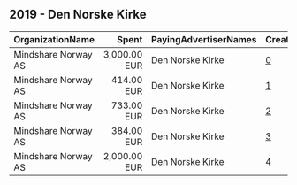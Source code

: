 ## 2019 - Den Norske Kirke 
|OrganizationName|Spent|PayingAdvertiserNames|CreativeUrls|Impressions|Genders|AgeBrackets|CountryCodes|BillingAddresses|CandidateBallotInformation|
|:---|---:|:---|:---|---:|:---|:---|:---|:---|:---|
|Mindshare Norway AS|3,000.00 EUR|Den Norske Kirke|[0](https://www.snap.com/political-ads/asset/d1ac2f3540c088e0fecf11d9f096f2a9db8fb8b2bae14ade954bbd00838b8a1c?mediaType=png)|1,904,856||18+|norway|"Kongens gate 6,Oslo,0153,NO"||
|Mindshare Norway AS|414.00 EUR|Den Norske Kirke|[1](https://www.snap.com/political-ads/asset/9d855132b650876ab2d8d8dffd3eba4e0f7ca4b73895ac44c6f1cd96fbe10b91?mediaType=mp4)|240,651||15-30|norway|"Kongens gate 6,Oslo,0153,NO"||
|Mindshare Norway AS|733.00 EUR|Den Norske Kirke|[2](https://www.snap.com/political-ads/asset/486797875f20b6204c834719268ad3f44b6dcd42ba895854f2cb5b0fefb7348f?mediaType=mp4)|444,294||15-30|norway|"Kongens gate 6,Oslo,0153,NO"||
|Mindshare Norway AS|384.00 EUR|Den Norske Kirke|[3](https://www.snap.com/political-ads/asset/7a796db26b7966ce8241f4ff81115cdf778d0699e25372f97f9038ae82e9a5b9?mediaType=mp4)|264,676||15-30|norway|"Kongens gate 6,Oslo,0153,NO"||
|Mindshare Norway AS|2,000.00 EUR|Den Norske Kirke|[4](https://www.snap.com/political-ads/asset/effd9efa82477013b021900712a38206fa5014113414214c812bfaaddf3c10f6?mediaType=png)|1,589,179||14-17|norway|"Kongens gate 6,Oslo,0153,NO"||
